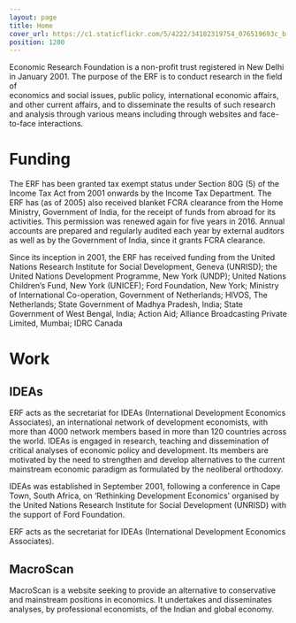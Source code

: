 ```yaml
---
layout: page
title: Home
cover_url: https://c1.staticflickr.com/5/4222/34182319754_076519693c_b.jpg
position: 1200
---
```

Economic Research Foundation is a non-profit trust registered in New Delhi in January 2001. The purpose of the ERF is to conduct research in the field of  
economics and social issues, public policy, international economic affairs, and other current affairs, and to disseminate the results of such research and analysis through various means including through websites and face-to-face interactions. 

# Funding

The ERF has been granted tax exempt status under Section 80G (5) of the Income Tax Act from 2001 onwards by the Income Tax Department. The ERF has (as of 2005) also received blanket FCRA clearance from the Home Ministry, Government of India, for the receipt of funds from abroad for its activities. This permission was renewed again for five years in 2016. Annual accounts are prepared and regularly audited each year by external auditors as well as by the Government of India, since it grants FCRA clearance.

Since its inception in 2001, the ERF has received funding from the United Nations Research Institute for Social Development, Geneva (UNRISD); the United Nations Development Programme, New York (UNDP); United Nations Children’s Fund, New York (UNICEF); Ford Foundation, New York; Ministry of International Co-operation, Government of Netherlands; HIVOS, The Netherlands; State Government of Madhya Pradesh, India; State Government of West Bengal, India; Action Aid; Alliance Broadcasting Private Limited, Mumbai; IDRC Canada

# **Work**

## IDEAs

ERF acts as the secretariat for IDEAs (International Development Economics Associates), an international network of development economists, with more than 4000 network members based in more than 120 countries across the world. IDEAs is engaged in research, teaching and dissemination of critical analyses of economic policy and development. Its members are motivated by the need to strengthen and develop alternatives to the current mainstream economic paradigm as formulated by the neoliberal orthodoxy. 

IDEAs was established in September 2001, following a conference in Cape Town, South Africa, on ‘Rethinking Development Economics’ organised by the United Nations Research Institute for Social Development (UNRISD) with the support of Ford Foundation.

ERF acts as the secretariat for IDEAs (International Development Economics Associates).

## MacroScan

MacroScan is a website seeking to provide an alternative to conservative and mainstream positions in economics. It undertakes and disseminates analyses, by professional economists, of the Indian and global economy.